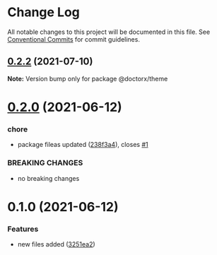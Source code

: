 # Change Log

All notable changes to this project will be documented in this file.
See [Conventional Commits](https://conventionalcommits.org) for commit guidelines.

## [0.2.2](https://github.com/developersapien/doc/compare/@doctorx/theme@0.2.1...@doctorx/theme@0.2.2) (2021-07-10)

**Note:** Version bump only for package @doctorx/theme





# [0.2.0](https://github.com/developersapien/doctorX/compare/@doctorx/theme@0.1.0...@doctorx/theme@0.2.0) (2021-06-12)


### chore

* package fileas updated ([238f3a4](https://github.com/developersapien/doctorX/commit/238f3a4f2430425fbb4f1aba6f95394e9c4fbe00)), closes [#1](https://github.com/developersapien/doctorX/issues/1)


### BREAKING CHANGES

* no breaking changes





# 0.1.0 (2021-06-12)


### Features

* new files added ([3251ea2](https://github.com/developersapien/doctorX/commit/3251ea28683e30ddf14584a7c85493e9ffb687b5))
